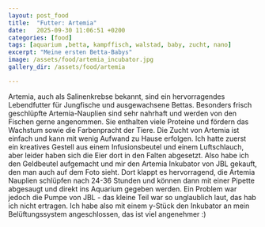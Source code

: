 ```yaml
---
layout: post_food
title:  "Futter: Artemia"
date:   2025-09-30 11:06:51 +0200
categories: [food]
tags: [aquarium ,betta, kampffisch, walstad, baby, zucht, nano]
excerpt: "Meine ersten Betta-Babys"
image: /assets/food/artemia_incubator.jpg
gallery_dir: /assets/food/artemia

---
```


Artemia, auch als Salinenkrebse bekannt, sind ein hervorragendes Lebendfutter für Jungfische und ausgewachsene Bettas. Besonders frisch geschlüpfte Artemia-Nauplien sind sehr nahrhaft und werden von den Fischen gerne angenommen. Sie enthalten viele Proteine und fördern das Wachstum sowie die Farbenpracht der Tiere. Die Zucht von Artemia ist einfach und kann mit wenig Aufwand zu Hause erfolgen.
Ich hatte zuerst ein kreatives Gestell aus einem Infusionsbeutel und einem Luftschlauch, aber leider haben sich die Eier dort in den Falten abgesetzt. Also habe ich den Geldbeutel aufgemacht und mir den Artemia Inkubator von JBL gekauft, den man auch auf dem Foto sieht.
Dort klappt es hervorragend, die Artemia Nauplien schlüpfen nach 24-36 Stunden und können dann mit einer Pipette abgesaugt und direkt ins Aquarium gegeben werden. 
Ein Problem war jedoch die Pumpe von JBL - das kleine Teil war so unglaublich laut, das hab ich nicht ertragen. Ich habe also mit einem y-Stück den Inkubator an mein Belüftungssystem angeschlossen, das ist viel angenehmer :)

